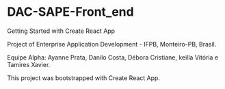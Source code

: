 # DAC-SAPE-Front_end

Getting Started with Create React App

Project of Enterprise Application Development - IFPB, Monteiro-PB, Brasil.

Equipe Alpha: Ayanne Prata, Danilo Costa, Débora Cristiane, keilla Vitória e Tamires Xavier.

This project was bootstrapped with Create React App.
